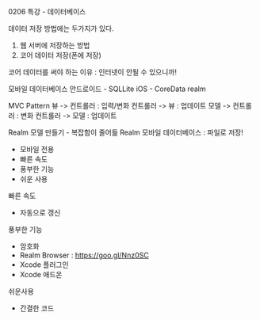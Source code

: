 0206 특강 - 데이터베이스

데이터 저장 방법에는 두가지가 있다.
1. 웹 서버에 저장하는 방법
2. 코어 데이터 저장(폰에 저장)

코어 데이터를 써야 하는 이유 : 인터넷이 안될 수 있으니까!

모바일 데이터베이스
안드로이드 - SQLLite
iOS - CoreData
realm

MVC Pattern
뷰 -> 컨트롤러 : 입력/변화
컨트롤러 -> 뷰 : 업데이트
모델 -> 컨트롤러 : 변화
컨트롤러 -> 모델 : 업데이트

Realm 모델 만들기 - 복잡함이 줄어듦
Realm 모바일 데이터베이스 : 파일로 저장!
- 모바일 전용
- 빠른 속도
- 풍부한 기능 
- 쉬운 사용

빠른 속도
- 자동으로 갱신

풍부한 기능
- 암호화
- Realm Browser : https://goo.gl/Nnz0SC
- Xcode 플러그인
- Xcode 애드온

쉬운사용
- 간결한 코드
